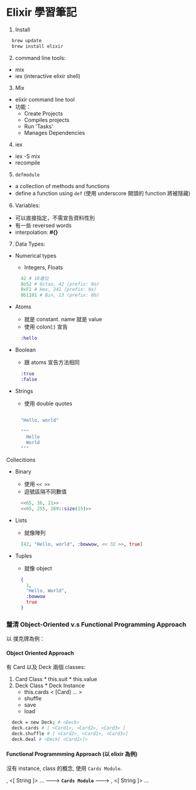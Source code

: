 # Elixir 學習筆記

1. Install

```sh
  brew update
  brew install elixir
```
2. command line tools:
  * mix
  * iex (interactive elixir shell)

3. Mix
  * elixir command line tool
  * 功能：
    * Create Projects
    * Compiles projects
    * Run 'Tasks'
    * Manages Dependencies

4. iex
  * iex -S mix
  * recompile

5. `defmodule`
  * a collection of methods and functions
  * define a function using `def` (使用 underscore 開頭的 function 將被隱藏)

6. Variables:
  * 可以直接指定，不需宣告資料性別
  * 有一些 reversed words
  * interpolation: **#{}**

7. Data Types:
  * Numerical types
    - Integers, Floats

    ```elixir
      42 # 10進位
      0o52 # Octao, 42 (prefix: 0o)
      0xF1 # Hex, 241 (prefix: 0x)
      0b1101 # Bin, 13 (prefix: 0b)
    ```
  * Atoms
    - 就是 constant. name 就是 value
    - 使用 colon(:) 宣告

    ```elixir
      :hello
    ```
  * Boolean
    - 跟 atoms 宣告方法相同
    
    ```elixir
      :true
      :false
    ```

  * Strings
    - 使用 double quotes 

    ```elixir

      "Hello, world"
      
      """
        Hello
        World
      """
    ```
 Collecitions

  * Binary
    - 使用 ``<< >>``
    - 逗號區隔不同數值

    ```elixir
      <<65, 36, 21>>
      <<65, 255, 289::size(15)>>
    ```

  * Lists
    - 就像陣列

    ```elixir
      [42, "Hello, world", :bowwow, << 32 >>, true]
    ```

  * Tuples
    - 就像 object

    ```elixir
      {
        1,
        "Hello, World",
        :bowwow
        true
      }
    ```

### 釐清 Object-Oriented v.s Functional Programming Approach

以 撲克牌為例：

#### Object Oriented Approach

有 Card 以及 Deck 兩個 classes:

  1. Card Class
    * this.suit <String>
    * this.value <String>
  2. Deck Class
    * Deck Instance
      * this.cards < [Card] ... >
      * shuffle <Function>
      * save <Function>
      * load <Function>

  ```sh
    deck = new Deck; # <Deck>
    deck.cards # [ <Card1>, <Card2>, <Card3> ]
    deck.shuffle # [ <Card2>, <Card1>, <Card3>]
    deck.deal # <Deck[ <Card1>]>
  ```


#### Functional Programmming Approach (以 elixir 為例)
沒有 instance, class 的概念, 使用 ``Cards Module``.

<String>, <[ String ]> ... ---> **``Cards Module``** ---> <String>, <[ String ]> ...



